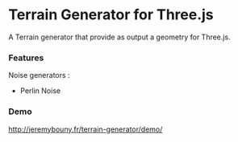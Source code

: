 Terrain Generator for Three.js
============

A Terrain generator that provide as output a geometry for Three.js.

### Features

Noise generators :
- Perlin Noise

### Demo

http://jeremybouny.fr/terrain-generator/demo/
